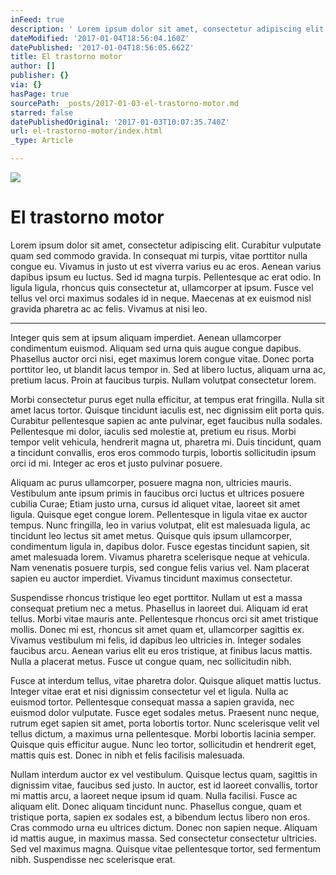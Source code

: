 ```yaml
---
inFeed: true
description: ' Lorem ipsum dolor sit amet, consectetur adipiscing elit. Curabitur vulputate quam sed commodo gravida. In consequat mi turpis, vitae porttitor nulla congue eu. Vivamus in justo ut est viverra varius eu ac eros. Aenean varius dapibus ipsum eu luctus. Sed id magna turpis. Pellentesque ac erat odio. In ligula ligula, rhoncus quis consectetur at, ullamcorper at ipsum. Fusce vel tellus vel orci maximus sodales id in neque. Maecenas at ex euismod nisl gravida pharetra ac ac felis. Vivamus at nisi leo.'
dateModified: '2017-01-04T18:56:04.160Z'
datePublished: '2017-01-04T18:56:05.662Z'
title: El trastorno motor
author: []
publisher: {}
via: {}
hasPage: true
sourcePath: _posts/2017-01-03-el-trastorno-motor.md
starred: false
datePublishedOriginal: '2017-01-03T10:07:35.740Z'
url: el-trastorno-motor/index.html
_type: Article

---
```

![](https://the-grid-user-content.s3-us-west-2.amazonaws.com/1fcc3199-94e2-46c4-98fb-7f4af1f5bbaf.jpg)

# El trastorno motor

Lorem ipsum dolor sit amet, consectetur adipiscing elit. Curabitur vulputate quam sed commodo gravida. In consequat mi turpis, vitae porttitor nulla congue eu. Vivamus in justo ut est viverra varius eu ac eros. Aenean varius dapibus ipsum eu luctus. Sed id magna turpis. Pellentesque ac erat odio. In ligula ligula, rhoncus quis consectetur at, ullamcorper at ipsum. Fusce vel tellus vel orci maximus sodales id in neque. Maecenas at ex euismod nisl gravida pharetra ac ac felis. Vivamus at nisi leo.

---

Integer quis sem at ipsum aliquam imperdiet. Aenean ullamcorper condimentum euismod. Aliquam sed urna quis augue congue dapibus. Phasellus auctor orci nisi, eget maximus lorem congue vitae. Donec porta porttitor leo, ut blandit lacus tempor in. Sed at libero luctus, aliquam urna ac, pretium lacus. Proin at faucibus turpis. Nullam volutpat consectetur lorem.

Morbi consectetur purus eget nulla efficitur, at tempus erat fringilla. Nulla sit amet lacus tortor. Quisque tincidunt iaculis est, nec dignissim elit porta quis. Curabitur pellentesque sapien ac ante pulvinar, eget faucibus nulla sodales. Pellentesque mi dolor, iaculis sed molestie at, pretium eu risus. Morbi tempor velit vehicula, hendrerit magna ut, pharetra mi. Duis tincidunt, quam a tincidunt convallis, eros eros commodo turpis, lobortis sollicitudin ipsum orci id mi. Integer ac eros et justo pulvinar posuere.

Aliquam ac purus ullamcorper, posuere magna non, ultricies mauris. Vestibulum ante ipsum primis in faucibus orci luctus et ultrices posuere cubilia Curae; Etiam justo urna, cursus id aliquet vitae, laoreet sit amet ligula. Quisque eget congue lorem. Pellentesque in ligula vitae ex auctor tempus. Nunc fringilla, leo in varius volutpat, elit est malesuada ligula, ac tincidunt leo lectus sit amet metus. Quisque quis ipsum ullamcorper, condimentum ligula in, dapibus dolor. Fusce egestas tincidunt sapien, sit amet malesuada lorem. Vivamus pharetra scelerisque neque at vehicula. Nam venenatis posuere turpis, sed congue felis varius vel. Nam placerat sapien eu auctor imperdiet. Vivamus tincidunt maximus consectetur.

Suspendisse rhoncus tristique leo eget porttitor. Nullam ut est a massa consequat pretium nec a metus. Phasellus in laoreet dui. Aliquam id erat tellus. Morbi vitae mauris ante. Pellentesque rhoncus orci sit amet tristique mollis. Donec mi est, rhoncus sit amet quam et, ullamcorper sagittis ex. Vivamus vestibulum mi felis, id dapibus leo ultricies in. Integer sodales faucibus arcu. Aenean varius elit eu eros tristique, at finibus lacus mattis. Nulla a placerat metus. Fusce ut congue quam, nec sollicitudin nibh.

Fusce at interdum tellus, vitae pharetra dolor. Quisque aliquet mattis luctus. Integer vitae erat et nisi dignissim consectetur vel et ligula. Nulla ac euismod tortor. Pellentesque consequat massa a sapien gravida, nec euismod dolor vulputate. Fusce eget sodales metus. Praesent nunc neque, rutrum eget sapien sit amet, porta lobortis tortor. Nunc scelerisque velit vel tellus dictum, a maximus urna pellentesque. Morbi lobortis lacinia semper. Quisque quis efficitur augue. Nunc leo tortor, sollicitudin et hendrerit eget, mattis quis est. Donec in nibh et felis facilisis malesuada.

Nullam interdum auctor ex vel vestibulum. Quisque lectus quam, sagittis in dignissim vitae, faucibus sed justo. In auctor, est id laoreet convallis, tortor mi mattis arcu, a laoreet neque ipsum id quam. Nulla facilisi. Fusce ac aliquam elit. Donec aliquam tincidunt nunc. Phasellus congue, quam et tristique porta, sapien ex sodales est, a bibendum lectus libero non eros. Cras commodo urna eu ultrices dictum. Donec non sapien neque. Aliquam id mattis augue, in maximus massa. Sed consectetur consectetur ultricies. Sed vel maximus magna. Quisque vitae pellentesque tortor, sed fermentum nibh. Suspendisse nec scelerisque erat.
